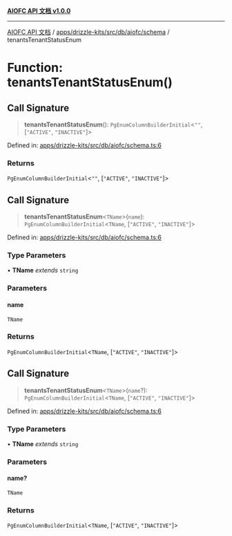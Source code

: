 [**AIOFC API 文档 v1.0.0**](../../../../../../../README.md)

***

[AIOFC API 文档](../../../../../../../modules.md) / [apps/drizzle-kits/src/db/aiofc/schema](../README.md) / tenantsTenantStatusEnum

# Function: tenantsTenantStatusEnum()

## Call Signature

> **tenantsTenantStatusEnum**(): `PgEnumColumnBuilderInitial`\<`""`, \[`"ACTIVE"`, `"INACTIVE"`\]\>

Defined in: [apps/drizzle-kits/src/db/aiofc/schema.ts:6](https://github.com/aiofc-nx/aiofc-server-20250113/blob/c42968e9d610c830827b0ce80268360670d99c8b/apps/drizzle-kits/src/db/aiofc/schema.ts#L6)

### Returns

`PgEnumColumnBuilderInitial`\<`""`, \[`"ACTIVE"`, `"INACTIVE"`\]\>

## Call Signature

> **tenantsTenantStatusEnum**\<`TName`\>(`name`): `PgEnumColumnBuilderInitial`\<`TName`, \[`"ACTIVE"`, `"INACTIVE"`\]\>

Defined in: [apps/drizzle-kits/src/db/aiofc/schema.ts:6](https://github.com/aiofc-nx/aiofc-server-20250113/blob/c42968e9d610c830827b0ce80268360670d99c8b/apps/drizzle-kits/src/db/aiofc/schema.ts#L6)

### Type Parameters

• **TName** *extends* `string`

### Parameters

#### name

`TName`

### Returns

`PgEnumColumnBuilderInitial`\<`TName`, \[`"ACTIVE"`, `"INACTIVE"`\]\>

## Call Signature

> **tenantsTenantStatusEnum**\<`TName`\>(`name`?): `PgEnumColumnBuilderInitial`\<`TName`, \[`"ACTIVE"`, `"INACTIVE"`\]\>

Defined in: [apps/drizzle-kits/src/db/aiofc/schema.ts:6](https://github.com/aiofc-nx/aiofc-server-20250113/blob/c42968e9d610c830827b0ce80268360670d99c8b/apps/drizzle-kits/src/db/aiofc/schema.ts#L6)

### Type Parameters

• **TName** *extends* `string`

### Parameters

#### name?

`TName`

### Returns

`PgEnumColumnBuilderInitial`\<`TName`, \[`"ACTIVE"`, `"INACTIVE"`\]\>
